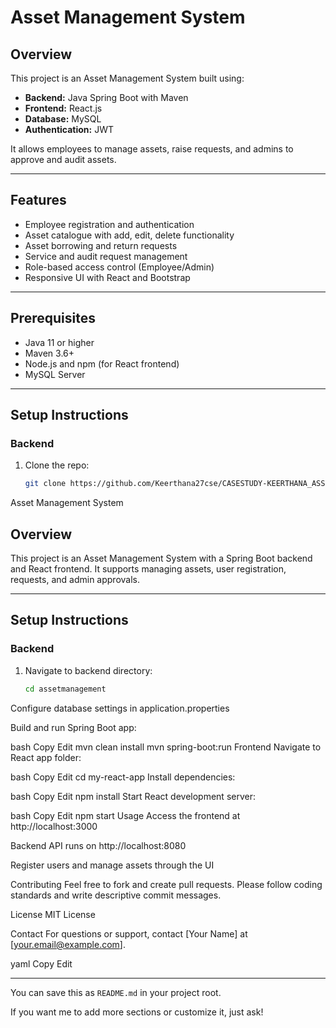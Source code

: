 # Asset Management System

## Overview
This project is an Asset Management System built using:
- **Backend:** Java Spring Boot with Maven
- **Frontend:** React.js
- **Database:** MySQL
- **Authentication:** JWT

It allows employees to manage assets, raise requests, and admins to approve and audit assets.

---

## Features
- Employee registration and authentication
- Asset catalogue with add, edit, delete functionality
- Asset borrowing and return requests
- Service and audit request management
- Role-based access control (Employee/Admin)
- Responsive UI with React and Bootstrap

---

## Prerequisites
- Java 11 or higher
- Maven 3.6+
- Node.js and npm (for React frontend)
- MySQL Server

---

## Setup Instructions

### Backend
1. Clone the repo:
   ```bash
   git clone https://github.com/Keerthana27cse/CASESTUDY-KEERTHANA_ASSETMANAGEMENT.git


 Asset Management System

## Overview
This project is an Asset Management System with a Spring Boot backend and React frontend. It supports managing assets, user registration, requests, and admin approvals.

---

## Setup Instructions

### Backend
1. Navigate to backend directory:
   ```bash
   cd assetmanagement
Configure database settings in application.properties

Build and run Spring Boot app:

bash
Copy
Edit
mvn clean install
mvn spring-boot:run
Frontend
Navigate to React app folder:

bash
Copy
Edit
cd my-react-app
Install dependencies:

bash
Copy
Edit
npm install
Start React development server:

bash
Copy
Edit
npm start
Usage
Access the frontend at http://localhost:3000

Backend API runs on http://localhost:8080

Register users and manage assets through the UI

Contributing
Feel free to fork and create pull requests. Please follow coding standards and write descriptive commit messages.

License
MIT License

Contact
For questions or support, contact [Your Name] at [your.email@example.com].

yaml
Copy
Edit

---

You can save this as `README.md` in your project root.

If you want me to add more sections or customize it, just ask!
